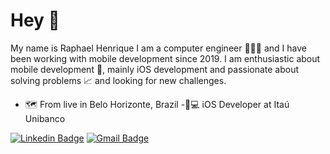 # Hey 👋

My name is Raphael Henrique I am a computer engineer 👨🏼‍💻 and I have been working with mobile development since 2019.
I am enthusiastic about mobile development 📱, mainly iOS development and passionate about solving problems 📈 and looking for new challenges.

- 🗺 From live in Belo Horizonte, Brazil
-🏼‍💻 iOS Developer at Itaú Unibanco

[![Linkedin Badge](https://img.shields.io/badge/-LinkedIn-blue?style=flat-square&logo=Linkedin&logoColor=white&link=https://www.linkedin.com/in/raphael-henrique-b72988161)](https://www.linkedin.com/in/raphael-henrique-b72988161)
[![Gmail Badge](https://img.shields.io/badge/-raphael.engh@gmail.com-6633cc?style=flat-square&logo=Gmail&logoColor=white&link=mailto:raphael.engh@gmail.com)](mailto:raphael.engh@gmail.com)

<!--
**RaphaelHenriq/RaphaelHenriq** is a ✨ _special_ ✨ repository because its `README.md` (this file) appears on your GitHub profile.

Here are some ideas to get you started:

- 🔭 I’m currently working on ...
- 🌱 I’m currently learning ...
- 👯 I’m looking to collaborate on ...
- 🤔 I’m looking for help with ...
- 💬 Ask me about ...
- 📫 How to reach me: ...
- 😄 Pronouns: ...
- ⚡ Fun fact: ...
-->
